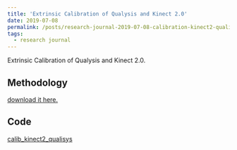 ```yaml
---
title: 'Extrinsic Calibration of Qualysis and Kinect 2.0'
date: 2019-07-08
permalink: /posts/research-journal-2019-07-08-calibration-kinect2-qualisys/
tags:
  - research journal
---
```


Extrinsic Calibration of Qualysis and Kinect 2.0.

## Methodology

<a href="http://sunqinxuan.github.io/files/research-journal-2019-07-08-calibration-kinect2-qualisys.pdf">download it here.</a>

## Code

[calib_kinect2_qualisys](https://github.com/sunqinxuan/calib_kinect2_qualisys)





